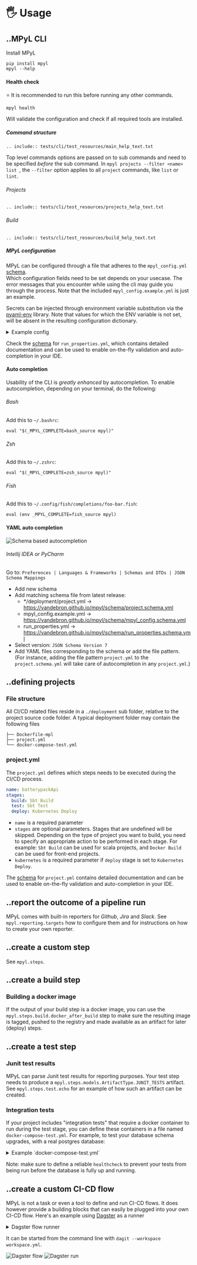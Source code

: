 # 🖐️ Usage

## ..MPyL CLI

Install MPyL

```shell
pip install mpyl
mpyl --help
```

#### Health check

⭐ It is recommended to run this before running any other commands.
```shell
mpyl health
```
Will validate the configuration and check if all required tools are installed.

##### Command structure

```
.. include:: tests/cli/test_resources/main_help_text.txt
```

Top level commands options are passed on to sub commands and need to be specified *before* the sub command.
In ```mpyl projects --filter <name> list ```, the `--filter` option applies to all `project` commands, like `list`
or `lint`.

###### Projects

```
.. include:: tests/cli/test_resources/projects_help_text.txt
```

###### Build

```
.. include:: tests/cli/test_resources/build_help_text.txt
```

##### MPyL configuration

MPyL can be configured through a file that adheres to the `mpyl_config.yml`
[schema](https://vandebron.github.io/mpyl/schema/mpyl_config.schema.yml).  
Which configuration fields need to be set depends on your usecase. The error messages that you
encounter while using the cli may guide you through the process.
Note that the included `mpyl_config.example.yml` is just an example. 

Secrets can be injected
through environment variable substitution via the
[pyaml-env](https://github.com/mkaranasou/pyaml_env) library. 
Note that values for which the ENV variable is not set, 
will be absent in the resulting configuration dictionary.
<details>
  <summary>Example config</summary>
```yaml
.. include:: mpyl_config.example.yml
```
</details>



Check the [schema](https://vandebron.github.io/mpyl/schema/run_properties.schema.yml) for `run_properties.yml`, which contains detailed
documentation and can be used to enable on-the-fly validation and auto-completion in your IDE.

#### Auto completion
Usability of the CLI is *greatly enhanced* by autocompletion. 
To enable autocompletion, depending on your terminal, do the following:

###### Bash
Add this to ``~/.bashrc``:
```shell
eval "$(_MPYL_COMPLETE=bash_source mpyl)"
```
###### Zsh
Add this to ``~/.zshrc``:
```shell
eval "$(_MPYL_COMPLETE=zsh_source mpyl)"
```
###### Fish
Add this to ``~/.config/fish/completions/foo-bar.fish``:
```shell
eval (env _MPYL_COMPLETE=fish_source mpyl)
```

#### YAML auto completion 

![Schema based autocompletion](documentation_images/autocompletion.gif)

###### Intellij IDEA or PyCharm
Go to: `Preferences | Languages & Frameworks | Schemas and DTDs | JSON Schema Mappings`
- Add new schema
- Add matching schema file from latest release:
  - */deployment/project.yml -> https://vandebron.github.io/mpyl/schema/project.schema.yml
  - mpyl_config.example.yml -> https://vandebron.github.io/mpyl/schema/mpyl_config.schema.yml
  - run_properties.yml -> https://vandebron.github.io/mpyl/schema/run_properties.schema.yml
- Select version: ``JSON Schema Version 7``
- Add YAML files corresponding to the schema or add the file pattern. (For instance, adding the file pattern `project.yml` to the `project.schema.yml` will take care of autocompletion in any `project.yml`.)


## ..defining projects

### File structure

All CI/CD related files reside in a `./deployment` sub folder, relative to the project source code folder.
A typical deployment folder may contain the following files

```shell
├── Dockerfile-mpl
├── project.yml
└── docker-compose-test.yml
```

### project.yml

The `project.yml` defines which steps needs to be executed during the CI/CD process.

```yaml
name: batterypackApi
stages:
  build: Sbt Build
  test: Sbt Test
  deploy: Kubernetes Deploy
```

- `name` is a required parameter
- `stages` are optional parameters. Stages that are undefined will be skipped. Depending on the
  type of project you want to build, you need to specify an appropriate action to be performed in each stage.
  For example: `Sbt Build` can be used for scala projects, and `Docker Build` can be used for front-end projects.
- `kubernetes` is a required parameter if `deploy` stage is set to `Kubernetes Deploy`.

The [schema](https://vandebron.github.io/mpyl/schema/project.schema.yml) for `project.yml` contains detailed
documentation and
can be used to enable on-the-fly validation and auto-completion in your IDE.

## ..report the outcome of a pipeline run

MPyL comes with built-in reporters for *Github*, *Jira* and *Slack*. See `mpyl.reporting.targets` how to configure
them and for instructions on how to create your own reporter.

## ..create a custom step

See `mpyl.steps`.

## ..create a build step

### Building a docker image

If the output of your build step is a docker image, you can use the `mpyl.steps.build.docker_after_build` step to
make sure the resulting image is tagged, pushed to the registry and made available as an artifact for 
later (deploy) steps.

## ..create a test step

### Junit test results

MPyL can parse Junit test results for reporting purposes. Your test step needs to produce a 
`mpyl.steps.models.ArtifactType.JUNIT_TESTS` artifact.
See `mpyl.steps.test.echo` for an example of how such an artifact can be created.

### Integration tests 
If your project includes "integration tests" that require a docker container to run during the test stage,
you can define these containers in a file named `docker-compose-test.yml`. For example, to test your database schema
upgrades, with a real postgres database:
<details>
  <summary>Example `docker-compose-test.yml`</summary>
```yaml
.. include:: tests/projects/service/deployment/docker-compose-test.yml
```
</details>

Note: make sure to define a reliable `healthcheck` to prevent your tests from being run before the database is
fully up and running.

## ..create a custom CI-CD flow

MPyL is not a task or even a tool to define and run CI-CD flows. It does however provide a building blocks that can
easily be plugged into your own CI-CD flow.
Here's an example using [Dagster](https://dagster.io/) as a runner

<details>
  <summary>Dagster flow runner</summary>
```python
.. include:: mpyl-dagster-example.py
```
</details>

It can be started from the command line with `dagit --workspace workspace.yml`.

![Dagster flow](documentation_images/dagster-flow-min.png)
![Dagster run](documentation_images/dagster-run-min.png)

